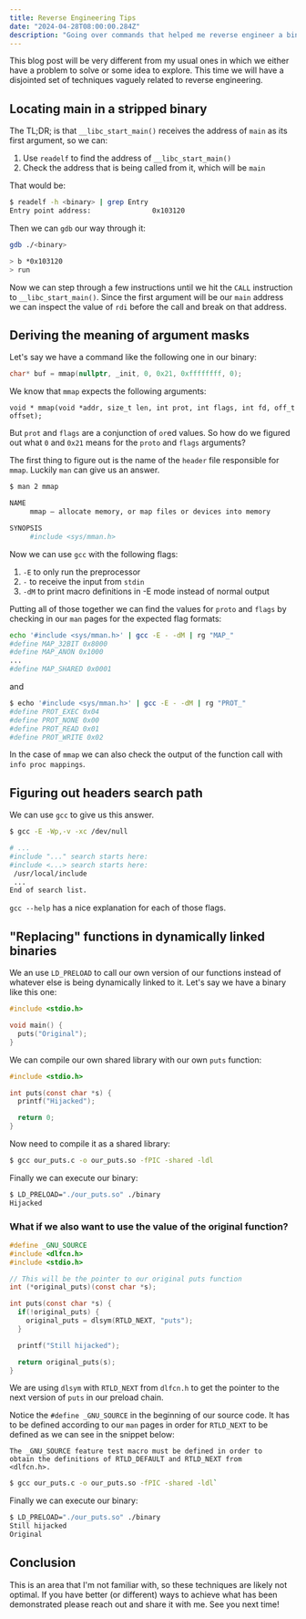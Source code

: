 ```yaml
---
title: Reverse Engineering Tips
date: "2024-04-28T08:00:00.284Z"
description: "Going over commands that helped me reverse engineer a binary or two."
---
```


This blog post will be very different from my usual ones in which we either have a problem to solve or some idea to explore. This time we will have a disjointed set of techniques vaguely related to reverse engineering.

## Locating main in a stripped binary

The TL;DR; is that `__libc_start_main()` receives the address of `main` as its first argument, so we can:

1. Use `readelf` to find the address of `__libc_start_main()`
2. Check the address that is being called from it, which will be `main`

That would be:

```sh
$ readelf -h <binary> | grep Entry
Entry point address:               0x103120
```

Then we can `gdb` our way through it:

```sh
gdb ./<binary>

> b *0x103120
> run
```

Now we can step through a few instructions until we hit the `CALL` instruction to `__libc_start_main()`. Since the first argument will be our `main` address we can inspect the value of `rdi` before the call and break on that address.

## Deriving the meaning of argument masks

Let's say we have a command like the following one in our binary:

```c
char* buf = mmap(nullptr, _init, 0, 0x21, 0xffffffff, 0);
```

We know that `mmap` expects the following arguments:

```
void * mmap(void *addr, size_t len, int prot, int flags, int fd, off_t offset);
```

But `prot` and `flags` are a conjunction of `or`ed values. So how do we figured out what `0` and `0x21` means for the `proto` and `flags` arguments?

The first thing to figure out is the name of the `header` file responsible for `mmap`. Luckily `man` can give us an answer.

```sh
$ man 2 mmap

NAME
     mmap – allocate memory, or map files or devices into memory

SYNOPSIS
     #include <sys/mman.h>
```

Now we can use `gcc` with the following flags:

1. `-E` to only run the preprocessor
2. `-` to receive the input from `stdin`
3. `-dM` to print macro definitions in -E mode instead of normal output

Putting all of those together we can find the values for `proto` and `flags` by checking in our `man` pages for the expected flag formats:

```sh
echo '#include <sys/mman.h>' | gcc -E - -dM | rg "MAP_"
#define MAP_32BIT 0x8000
#define MAP_ANON 0x1000
...
#define MAP_SHARED 0x0001
```

and

```sh
$ echo '#include <sys/mman.h>' | gcc -E - -dM | rg "PROT_"
#define PROT_EXEC 0x04
#define PROT_NONE 0x00
#define PROT_READ 0x01
#define PROT_WRITE 0x02
```

In the case of `mmap` we can also check the output of the function call with `info proc mappings`.

## Figuring out headers search path

We can use `gcc` to give us this answer.

```sh
$ gcc -E -Wp,-v -xc /dev/null

# ...
#include "..." search starts here:
#include <...> search starts here:
 /usr/local/include
 ...
End of search list.
```

`gcc --help` has a nice explanation for each of those flags.

## "Replacing" functions in dynamically linked binaries

We an use `LD_PRELOAD` to call our own version of our functions instead of whatever else is being dynamically linked to it. Let's say we have a binary like this one:

```c
#include <stdio.h>

void main() {
  puts("Original");
}
```

We can compile our own shared library with our own `puts` function:

```c
#include <stdio.h>

int puts(const char *s) {
  printf("Hijacked");

  return 0;
}
```

Now need to compile it as a shared library: 

```sh
$ gcc our_puts.c -o our_puts.so -fPIC -shared -ldl
```

Finally we can execute our binary:

```sh
$ LD_PRELOAD="./our_puts.so" ./binary
Hijacked
```

### What if we also want to use the value of the original function?

```c
#define _GNU_SOURCE
#include <dlfcn.h>
#include <stdio.h>

// This will be the pointer to our original puts function
int (*original_puts)(const char *s);

int puts(const char *s) {
  if(!original_puts) {
    original_puts = dlsym(RTLD_NEXT, "puts");
  }

  printf("Still hijacked");

  return original_puts(s);
}
```

We are using `dlsym` with `RTLD_NEXT` from `dlfcn.h` to get the pointer to the next version of `puts` in our preload chain.

Notice the `#define _GNU_SOURCE` in the beginning of our source code. It has to be defined according to our `man` pages in order for `RTLD_NEXT` to be defined as we can see in the snippet below:

```
The _GNU_SOURCE feature test macro must be defined in order to
obtain the definitions of RTLD_DEFAULT and RTLD_NEXT from
<dlfcn.h>.
```

```sh
$ gcc our_puts.c -o our_puts.so -fPIC -shared -ldl`
```

Finally we can execute our binary:

```sh
$ LD_PRELOAD="./our_puts.so" ./binary
Still hijacked
Original
```

## Conclusion

This is an area that I'm not familiar with, so these techniques are likely not optimal. If you have better (or different) ways to achieve what has been demonstrated please reach out and share it with me. See you next time! 